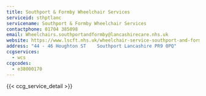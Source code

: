 ```yaml
---
title: Southport & Formby Wheelchair Services
serviceid: sthptlanc
servicename: Southport & Formby Wheelchair Services
contactphone: 01704 385098
email: Wheelchairs.southportandformby@lancashirecare.nhs.uk
website: https://www.lscft.nhs.uk/wheelchair-service-southport-and-formby
address: "44 - 46 Houghton ST    Southport Lancashire PR9 0PQ"
ccgservices:
  - wcs
ccgcodes:
  - e38000170
---
```


{{< ccg_service_detail >}}
